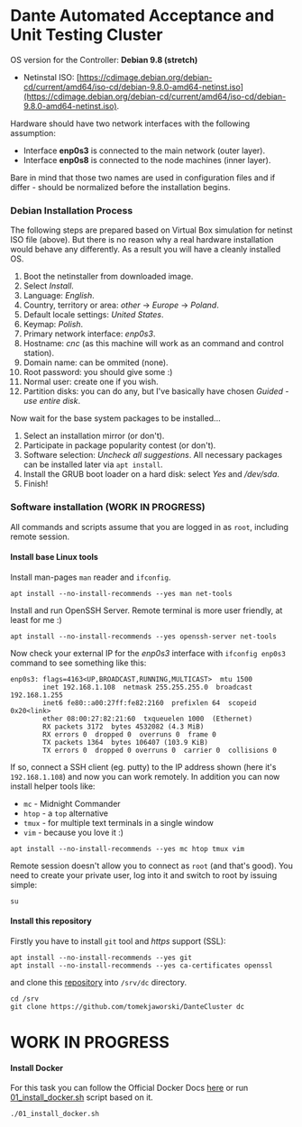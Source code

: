 # Dante Automated Acceptance and Unit Testing Cluster


OS version for the Controller: **Debian 9.8 (stretch)**
 * Netinstal ISO: [https://cdimage.debian.org/debian-cd/current/amd64/iso-cd/debian-9.8.0-amd64-netinst.iso](https://cdimage.debian.org/debian-cd/current/amd64/iso-cd/debian-9.8.0-amd64-netinst.iso).
 
Hardware should have two network interfaces with the following assumption:
 * Interface **enp0s3** is connected to the main network (outer layer).
 * Interface **enp0s8** is connected to the node machines (inner layer).

Bare in mind that those two names are used in configuration files and if differ - should be normalized before the installation begins.

### Debian Installation Process

The following steps are prepared based on Virtual Box simulation for netinst ISO file (above). But there is no reason why a real hardware installation would behave any differently. As a result you will have a cleanly installed OS.

1. Boot the netinstaller from downloaded image.
1. Select *Install*.
1. Language: *English*.
1. Country, territory or area: *other* -> *Europe* -> *Poland*.
1. Default locale settings: *United States*.
1. Keymap: *Polish*.
1. Primary network interface: *enp0s3*.
1. Hostname: *cnc*  (as this machine will work as an command and control station).
1. Domain name: can be ommited (none).
1. Root password: you should give some :)
1. Normal user: create one if you wish.
1. Partition disks: you can do any, but I've basically have chosen *Guided - use entire disk*.

Now wait for the base system packages to be installed...

1. Select an installation mirror (or don't).
1. Participate in package popularity contest (or don't).
1. Software selection: *Uncheck all suggestions*. All necessary packages can be installed later via `apt install`.
1. Install the GRUB boot loader on a hard disk: select *Yes* and */dev/sda*.
1. Finish!

### Software installation (WORK IN PROGRESS)

All commands and scripts assume that you are logged in as `root`, including remote session.

#### Install base Linux tools

Install man-pages `man` reader and `ifconfig`.

```
apt install --no-install-recommends --yes man net-tools 
```

Install and run OpenSSH Server. Remote terminal is more user friendly, at least for me :)

```
apt install --no-install-recommends --yes openssh-server net-tools
```

Now check your external IP for the *enp0s3* interface with `ifconfig enp0s3` command to see something like this:
```
enp0s3: flags=4163<UP,BROADCAST,RUNNING,MULTICAST>  mtu 1500
        inet 192.168.1.108  netmask 255.255.255.0  broadcast 192.168.1.255
        inet6 fe80::a00:27ff:fe82:2160  prefixlen 64  scopeid 0x20<link>
        ether 08:00:27:82:21:60  txqueuelen 1000  (Ethernet)
        RX packets 3172  bytes 4532082 (4.3 MiB)
        RX errors 0  dropped 0  overruns 0  frame 0
        TX packets 1364  bytes 106407 (103.9 KiB)
        TX errors 0  dropped 0 overruns 0  carrier 0  collisions 0
```

If so, connect a SSH client (eg. putty) to the IP address shown (here it's `192.168.1.108`) and now you can work remotely.
In addition you can now install helper tools like:
 * `mc` - Midnight Commander
 * `htop` - a `top` alternative
 * `tmux` - for multiple text terminals in a single window
 * `vim` - because you love it :)

```
apt install --no-install-recommends --yes mc htop tmux vim
```

Remote session doesn't allow you to connect as `root` (and that's good).
You need to create your private user, log into it and switch to root by issuing simple:
```
su
```

#### Install this repository

Firstly you have to install `git` tool and *https* support (SSL):
```
apt install --no-install-recommends --yes git 
apt install --no-install-recommends --yes ca-certificates openssl
```

and clone this [repository](https://github.com/tomekjaworski/DanteCluster) into `/srv/dc` directory.

```
cd /srv
git clone https://github.com/tomekjaworski/DanteCluster dc
```

# WORK IN PROGRESS

#### Install Docker

For this task you can follow the Official Docker Docs [here](https://docs.docker.com/install/linux/docker-ce/debian/) 
or run [01_install_docker.sh](https://github.com/tomekjaworski/DanteCluster/blob/feature/docs/01_install_docker.sh) script based on it.

```
./01_install_docker.sh
```


